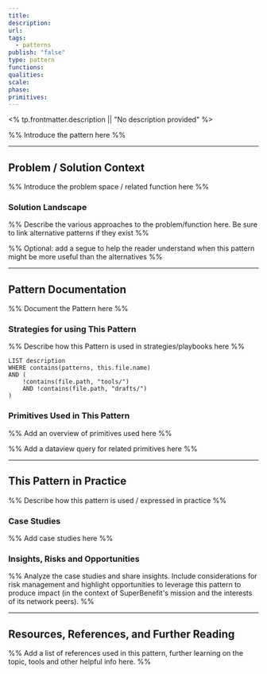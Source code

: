 ```yaml
---
title: 
description: 
url: 
tags:
  - patterns
publish: "false"
type: pattern
functions: 
qualities: 
scale: 
phase: 
primitives:
---
```


<% tp.frontmatter.description || "No description provided" %>

%% Introduce the pattern here %%

---

## Problem / Solution Context

%% Introduce the problem space / related function here %%

### Solution Landscape

%% Describe the various approaches to the problem/function here. Be sure to link alternative patterns if they exist %%

%% Optional: add a segue to help the reader understand when this pattern might be more useful than the alternatives %%

---

## Pattern Documentation

%% Document the Pattern here %%

### Strategies for using This Pattern

%% Describe how this Pattern is used in strategies/playbooks here %%

```dataview
LIST description
WHERE contains(patterns, this.file.name)
AND (
    !contains(file.path, "tools/") 
    AND !contains(file.path, "drafts/")
)
```

### Primitives Used in This Pattern

%% Add an overview of primitives used here %%

%% Add a dataview query for related primitives here %%

---

## This Pattern in Practice

%% Describe how this pattern is used / expressed in practice %%

### Case Studies

%% Add case studies here %%

### Insights, Risks and Opportunities

%% Analyze the case studies and share insights. Include considerations for risk management and highlight opportunities to leverage this pattern to produce impact (in the context of SuperBenefit's mission and the interests of its network peers). %%

---

## Resources, References, and Further Reading

%% Add a list of references used in this pattern, further learning on the topic, tools and other helpful info here. %%
